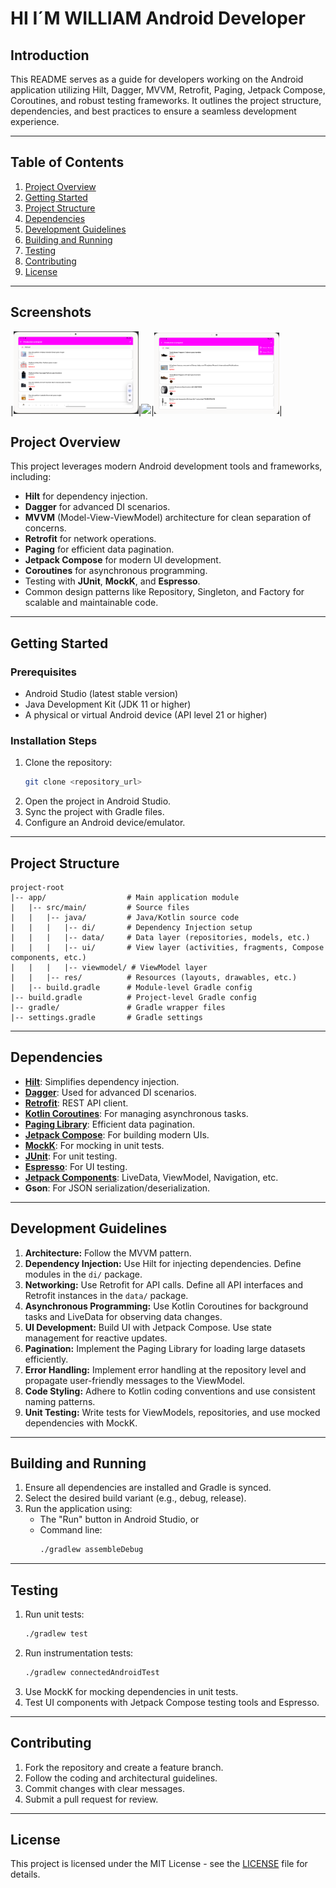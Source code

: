# HI I´M WILLIAM Android Developer

## Introduction
This README serves as a guide for developers working on the Android application utilizing Hilt, Dagger, MVVM, Retrofit, Paging, Jetpack Compose, Coroutines, and robust testing frameworks. It outlines the project structure, dependencies, and best practices to ensure a seamless development experience.

---

## Table of Contents
1. [Project Overview](#project-overview)
2. [Getting Started](#getting-started)
3. [Project Structure](#project-structure)
4. [Dependencies](#dependencies)
5. [Development Guidelines](#development-guidelines)
6. [Building and Running](#building-and-running)
7. [Testing](#testing)
8. [Contributing](#contributing)
9. [License](#license)

---

## Screenshots

|<img src="screenshots/Liverpool Tablet.png" width=200/>|<img src="Liverpool Tablet2.png" width=200/>|<img src="screenshots/Liverpool Tablet 3.png" width=200/>|

## Project Overview
This project leverages modern Android development tools and frameworks, including:
- **Hilt** for dependency injection.
- **Dagger** for advanced DI scenarios.
- **MVVM** (Model-View-ViewModel) architecture for clean separation of concerns.
- **Retrofit** for network operations.
- **Paging** for efficient data pagination.
- **Jetpack Compose** for modern UI development.
- **Coroutines** for asynchronous programming.
- Testing with **JUnit**, **MockK**, and **Espresso**.
- Common design patterns like Repository, Singleton, and Factory for scalable and maintainable code.

---

## Getting Started
### Prerequisites
- Android Studio (latest stable version)
- Java Development Kit (JDK 11 or higher)
- A physical or virtual Android device (API level 21 or higher)

### Installation Steps
1. Clone the repository:
   ```bash
   git clone <repository_url>
   ```
2. Open the project in Android Studio.
3. Sync the project with Gradle files.
4. Configure an Android device/emulator.

---

## Project Structure
```
project-root
|-- app/                  # Main application module
|   |-- src/main/         # Source files
|   |   |-- java/         # Java/Kotlin source code
|   |   |   |-- di/       # Dependency Injection setup
|   |   |   |-- data/     # Data layer (repositories, models, etc.)
|   |   |   |-- ui/       # View layer (activities, fragments, Compose components, etc.)
|   |   |   |-- viewmodel/ # ViewModel layer
|   |   |-- res/          # Resources (layouts, drawables, etc.)
|   |-- build.gradle      # Module-level Gradle config
|-- build.gradle          # Project-level Gradle config
|-- gradle/               # Gradle wrapper files
|-- settings.gradle       # Gradle settings
```

---

## Dependencies
- **[Hilt](https://developer.android.com/training/dependency-injection/hilt)**: Simplifies dependency injection.
- **[Dagger](https://dagger.dev/)**: Used for advanced DI scenarios.
- **[Retrofit](https://square.github.io/retrofit/)**: REST API client.
- **[Kotlin Coroutines](https://kotlinlang.org/docs/coroutines-overview.html)**: For managing asynchronous tasks.
- **[Paging Library](https://developer.android.com/topic/libraries/architecture/paging)**: Efficient data pagination.
- **[Jetpack Compose](https://developer.android.com/jetpack/compose)**: For building modern UIs.
- **[MockK](https://mockk.io/)**: For mocking in unit tests.
- **[JUnit](https://junit.org/)**: For unit testing.
- **[Espresso](https://developer.android.com/training/testing/espresso)**: For UI testing.
- **[Jetpack Components](https://developer.android.com/jetpack)**: LiveData, ViewModel, Navigation, etc.
- **Gson**: For JSON serialization/deserialization.

---

## Development Guidelines
1. **Architecture:** Follow the MVVM pattern.
2. **Dependency Injection:** Use Hilt for injecting dependencies. Define modules in the `di/` package.
3. **Networking:** Use Retrofit for API calls. Define all API interfaces and Retrofit instances in the `data/` package.
4. **Asynchronous Programming:** Use Kotlin Coroutines for background tasks and LiveData for observing data changes.
5. **UI Development:** Build UI with Jetpack Compose. Use state management for reactive updates.
6. **Pagination:** Implement the Paging Library for loading large datasets efficiently.
7. **Error Handling:** Implement error handling at the repository level and propagate user-friendly messages to the ViewModel.
8. **Code Styling:** Adhere to Kotlin coding conventions and use consistent naming patterns.
9. **Unit Testing:** Write tests for ViewModels, repositories, and use mocked dependencies with MockK.

---

## Building and Running
1. Ensure all dependencies are installed and Gradle is synced.
2. Select the desired build variant (e.g., debug, release).
3. Run the application using:
   - The "Run" button in Android Studio, or
   - Command line:
     ```bash
     ./gradlew assembleDebug
     ```

---

## Testing
1. Run unit tests:
   ```bash
   ./gradlew test
   ```
2. Run instrumentation tests:
   ```bash
   ./gradlew connectedAndroidTest
   ```
3. Use MockK for mocking dependencies in unit tests.
4. Test UI components with Jetpack Compose testing tools and Espresso.

---

## Contributing
1. Fork the repository and create a feature branch.
2. Follow the coding and architectural guidelines.
3. Commit changes with clear messages.
4. Submit a pull request for review.

---

## License
This project is licensed under the MIT License - see the [LICENSE](LICENSE) file for details.

